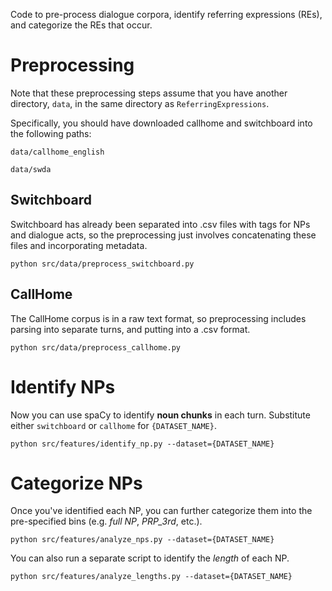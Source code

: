 Code to pre-process dialogue corpora, identify referring expressions (REs), and categorize the REs that occur.

# Preprocessing

Note that these preprocessing steps assume that you have another directory, `data`, in the same directory as `ReferringExpressions`.

Specifically, you should have downloaded callhome and switchboard into the following paths:

```data/callhome_english```

```data/swda```

## Switchboard

Switchboard has already been separated into .csv files with tags for NPs and dialogue acts, so the preprocessing just involves concatenating these files and incorporating metadata.

```
python src/data/preprocess_switchboard.py
```

## CallHome

The CallHome corpus is in a raw text format, so preprocessing includes parsing into separate turns, and putting into a .csv format.

```
python src/data/preprocess_callhome.py
```


# Identify NPs

Now you can use spaCy to identify **noun chunks** in each turn. Substitute either `switchboard` or `callhome` for `{DATASET_NAME}`. 

```
python src/features/identify_np.py --dataset={DATASET_NAME}
```

# Categorize NPs

Once you've identified each NP, you can further categorize them into the pre-specified bins (e.g. *full NP*, *PRP_3rd*, etc.).

```
python src/features/analyze_nps.py --dataset={DATASET_NAME}
```

You can also run a separate script to identify the *length* of each NP.

```
python src/features/analyze_lengths.py --dataset={DATASET_NAME}
```